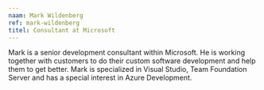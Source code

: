 ```yaml
---
naam: Mark Wildenberg
ref: mark-wildenberg
titel: Consultant at Microsoft
---
```


Mark is a senior development consultant within Microsoft. He is working together
with customers to do their custom software development and help them to get better.
Mark is specialized in Visual Studio, Team Foundation Server and has a special
interest in Azure Development.